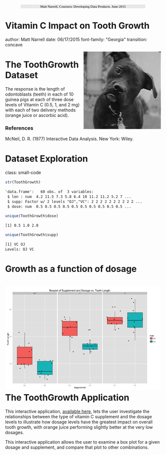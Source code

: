 <style>
.footer {
    color: black; 
    background: #E8E8E8;
    position: relative; 
    top: 90%;
    text-align:center; 
    width:80%;
    margin-left: auto;
    margin-right: auto;
}

.small-code pre code {
  font-size: 1em;
}
</style>

<div class="footer" style="font-family:Georgia;font-size:80%;align:center">Matt Narrell, Coursera: Developing Data Products.  June 2015</div>

Vitamin C Impact on Tooth Growth
========================================================
author: Matt Narrell
date: 06/17/2015
font-family: "Georgia"
transition: concave

<img src="3ziy45g.jpg" align="right" style="background-color:transparent; border:0px; box-shadow:none;"></img>

The ToothGrowth Dataset
========================================================
The response is the length of odontoblasts (teeth) in each of 10 guinea pigs at each of three dose levels of Vitamin C (0.5, 1, and 2 mg) with each of two delivery methods (orange juice or ascorbic acid).

### References
McNeil, D. R. (1977) Interactive Data Analysis. New York: Wiley.

Dataset Exploration
========================================================
class: small-code

```r
str(ToothGrowth)
```

```
'data.frame':	60 obs. of  3 variables:
 $ len : num  4.2 11.5 7.3 5.8 6.4 10 11.2 11.2 5.2 7 ...
 $ supp: Factor w/ 2 levels "OJ","VC": 2 2 2 2 2 2 2 2 2 2 ...
 $ dose: num  0.5 0.5 0.5 0.5 0.5 0.5 0.5 0.5 0.5 0.5 ...
```

```r
unique(ToothGrowth$dose)
```

```
[1] 0.5 1.0 2.0
```

```r
unique(ToothGrowth$supp)
```

```
[1] VC OJ
Levels: OJ VC
```

Growth as a function of dosage
========================================================

![plot of chunk unnamed-chunk-2](figure/unnamed-chunk-2-1.png) 
The ToothGrowth Application
========================================================
This interactive application, <a href="https://mnarrell.shinyapps.io/ddp_course_project" target="_blank">available here</a>, lets the user investigate the relationships between the type of vitamin C supplement and the dosage levels to illustrate how dosage levels have the greatest impact on overall tooth growth, with orange juice performing slightly better at the very low dosages.

This interactive application allows the user to examine a box plot for a given dosage and supplement, and compare that plot to other combinations.
